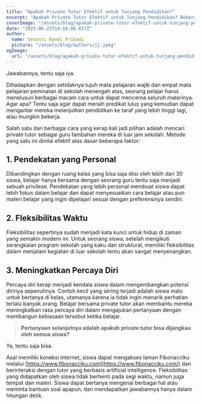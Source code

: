 ```yaml
---
title: "Apakah Private Tutor Efektif untuk Tunjang Pendidikan?"
excerpt: "Apakah Private Tutor Efektif untuk Tunjang Pendidikan? Beberapa faktor seperti fleksibilitas dan pendekatan yang personal dinilai sebagai dasar keefektifan pendidikan non-formal layaknya private tutor untuk menunjang pendidikan di Indonesia. Lalu, jika memang efektif, apakah private tutor juga dapat dengan mudah dijangkau oleh semua siswa?"
coverImage: "/assets/blog/apakah-private-tutor-efektif-untuk-tunjang-pendidikan-1687443194/cover.png"
date: "2023-06-22T14:16:06.817Z"
author:
  name: Sesanti Nandi Pribadi
  picture: "/assets/blog/authors/jj.jpeg"
ogImage:
  url: "/assets/blog/apakah-private-tutor-efektif-untuk-tunjang-pendidikan-1687443194/cover.png"
---
```


Jawabannya, tentu saja iya.

Dihadapkan dengan setidaknya tujuh mata pelajaran wajib dan empat mata pelajaran peminatan di sekolah menengah atas, seorang pelajar harus menelusuri berbagai macam cara untuk dapat mencerna seluruh materinya. Agar apa? Tentu saja agar dapat meraih predikat lulus yang kemudian dapat mengantar mereka melanjutkan pendidikan ke taraf yang lebih tinggi lagi, atau mungkin bekerja.

Salah satu dari berbagai cara yang kerap kali jadi pilihan adalah mencari private tutor sebagai guru tambahan mereka di luar jam sekolah. Metode yang satu ini dinilai efektif atas dasar beberapa faktor:

## **1. Pendekatan yang Personal**

Dibandingkan dengan ruang kelas yang bisa saja diisi oleh lebih dari 30 siswa, belajar hanya bersama dengan seorang guru tentu saja menjadi sebuah privilese. Pendekatan yang lebih personal membuat siswa dapat lebih fokus dalam belajar dan dapat menyesuaikan cara belajar atau pun materi belajar yang ingin dipelajari sesuai dengan preferensinya sendiri.

## **2. Fleksibilitas Waktu**

Fleksibilitas sepertinya sudah menjadi kata kunci untuk hidup di zaman yang semakin modern ini. Untuk seorang siswa, setelah mengikuti serangkaian program sekolah yang kaku dan struktural, memiliki fleksibilitas dalam menjalani kegiatan di luar sekolah tentu akan sangat menyenangkan.

## **3. Meningkatkan Percaya Diri**

Percaya diri kerap menjadi kendala siswa dalam mengembangkan potensi dirinya sepenuhnya. Contoh kecil yang sering terjadi adalah siswa malu untuk bertanya di kelas, utamanya karena ia tidak ingin menarik perhatian terlalu banyak orang. Belajar bersama private tutor akan membantu mereka meningkatkan rasa percaya diri dalam mengajukan pertanyaan dengan membangun kebiasaan tersebut ketika belajar.

> **Pertanyaan selanjutnya adalah apakah private tutor bisa dijangkau oleh semua siswa?**

Ya, tentu saja bisa.

Asal memiliki koneksi internet, siswa dapat mengakses laman Fibonacciku melalui [https://www.fibonacciku.com](https://www.fibonacciku.com/) dan berinteraksi dengan tutor yang berbasis artificial intelligence. Fleksibilitas yang didapatkan oleh siswa tidak berhenti pada segi waktu, namun juga tempat dan materi. Siswa dapat bertanya mengenai berbagai hal atau meminta bantuan soal apapun, dan mendapatkan jawabannya hanya dalam hitungan detik.
